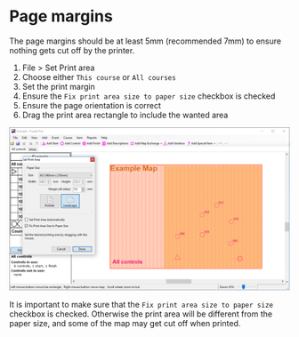 # Page margins
The page margins should be at least 5mm (recommended 7mm) to ensure nothing gets cut off by the printer.

1. File > Set Print area
2. Choose either `This course` or `All courses`
3. Set the print margin
4. Ensure the `Fix print area size to paper size` checkbox is checked
5. Ensure the page orientation is correct
6. Drag the print area rectangle to include the wanted area

![Setting the print area](images/page-margins.png)

It is important to make sure that the `Fix print area size to paper size` checkbox is checked. 
Otherwise the print area will be different from the paper size, and some of the map
may get cut off when printed.
